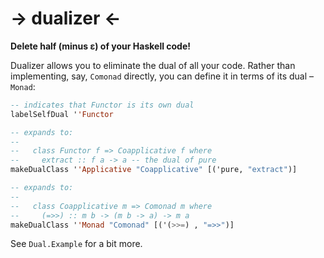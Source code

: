# → dualizer ←

**Delete half (minus ε) of your Haskell code!**

Dualizer allows you to eliminate the dual of all your code. Rather than implementing, say, `Comonad` directly, you can define it in terms of its dual – `Monad`:

```haskell
-- indicates that Functor is its own dual
labelSelfDual ''Functor

-- expands to:
--
--   class Functor f => Coapplicative f where
--     extract :: f a -> a -- the dual of pure
makeDualClass ''Applicative "Coapplicative" [('pure, "extract")]

-- expands to:
--
--   class Coapplicative m => Comonad m where
--     (=>>) :: m b -> (m b -> a) -> m a
makeDualClass ''Monad "Comonad" [('(>>=) , "=>>")]
```

See `Dual.Example` for a bit more.

